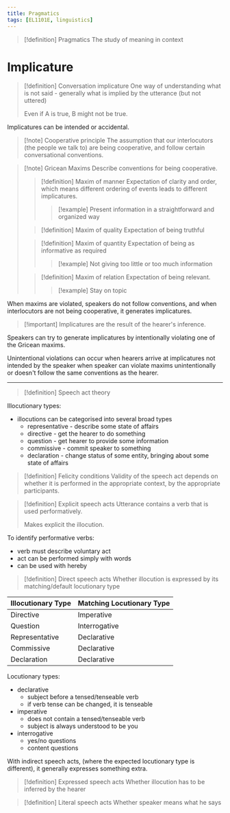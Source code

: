 ```yaml
---
title: Pragmatics
tags: [EL1101E, linguistics]
---
```

> [!definition] Pragmatics
> The study of meaning in context

# Implicature

> [!definition] Conversation implicature
> One way of understanding what is not said - generally what is implied by the utterance (but not uttered)
> 
> Even if A is true, B might not be true.

Implicatures can be intended or accidental.

> [!note] Cooperative principle
> The assumption that our interlocutors (the people we talk to) are being cooperative, and follow certain conversational conventions.

> [!note] Gricean Maxims
> Describe conventions for being cooperative.
> 
> > [!definition] Maxim of manner
> > Expectation of clarity and order, which means different ordering of events leads to different implicatures.
> > 
> > > [!example] Present information in a straightforward and organized way
> 
> > [!definition] Maxim of quality
> > Expectation of being truthful
> 
> > [!definition] Maxim of quantity
> > Expectation of being as informative as required
> > > [!example] Not giving too little or too much information
> 
> 
> > [!definition] Maxim of relation
> > Expectation of being relevant.
> > 
> > > [!example] Stay on topic
> 

When maxims are violated, speakers do not follow conventions, and when interlocutors are not being cooperative, it generates implicatures.

> [!important] Implicatures are the result of the hearer's inference. 

Speakers can try to generate implicatures by intentionally violating one of the Gricean maxims.

Unintentional violations can occur when hearers arrive at implicatures not intended by the speaker when speaker can violate maxims unintentionally or doesn't follow the same conventions as the hearer.

---

> [!definition] Speech act theory

Illocutionary types:
- illocutions can be categorised into several broad types
	- representative - describe some state of affairs
	- directive - get the hearer to do something
	- question - get hearer to provide some information
	- commissive - commit speaker to something
	- declaration - change status of some entity, bringing about some state of affairs

> [!definition] Felicity conditions
> Validity of the speech act depends on whether it is performed in the appropriate context, by the appropriate participants.

> [!definition] Explicit speech acts
> Utterance contains a verb that is used performatively.
> 
> Makes explicit the illocution.

To identify performative verbs:
- verb must describe voluntary act
- act can be performed simply with words
- can be used with hereby

> [!definition] Direct speech acts
> Whether illocution is expressed by its matching/default locutionary type


| Illocutionary Type | Matching Locutionary Type |
| ------------------ | ------------------------- |
| Directive          | Imperative                |
| Question           | Interrogative             |
| Representative     | Declarative               |
| Commissive         | Declarative               |
| Declaration        | Declarative               |
Locutionary types:
- declarative
	- subject before a tensed/tenseable verb
	- if verb tense can be changed, it is tenseable
- imperative
	- does not contain a tensed/tenseable verb
	- subject is always understood to be you
- interrogative
	- yes/no questions
	- content questions

With indirect speech acts, (where the expected locutionary type is different), it generally expresses something extra.

> [!definition] Expressed speech acts
> Whether illocution has to be inferred by the hearer

> [!definition] Literal speech acts
> Whether speaker means what he says